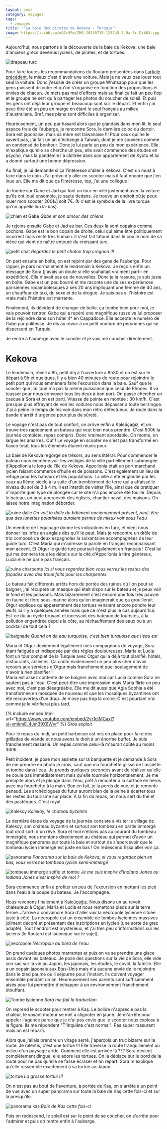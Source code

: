 ```yaml
---
layout: post
category: voyages
tags:
  - voyages
title: '"La baie des pirates de Kekova - Turquie"'
image: https://i.ibb.co/mGCc9Pm/IMG-20230715-123745-7-Da-Sr-Dik03.jpg
---
```

Aujourd'hui, nous partons à la découverte de la baie de Kekova, une baie d'anciens grecs devenus lyciens, de pirates, et de tortues.

![drapeau turc](https://i.ibb.co/mGCc9Pm/IMG-20230715-123745-7-Da-Sr-Dik03.jpg)

<!--more-->

Pour faire toutes les recommandations du Routard présentées dans [l'article précédent](kas-1), le mieux c'est d'avoir une voiture. Mais je ne veux pas louer tout seul la voiture. Donc j'essaie de créer un groupe Whatsapp pour que les gens puissent discuter et qu'on s'organise en fonction des propositions et envies de chacun. Je mets pas mal d'efforts mais au final ça fait un peu flop et le groupe ne sert qu'à partager les photos du coucher de soleil. Et puis les gens ont déjà leur groupe et beaucoup sont sur le départ. Et enfin j'ai peut-être été un peu en marge en étant le seul français au milieu d'australiens. Bref, mes plans sont difficiles à organiser. 

Heureusement, un peu par hasard alors que je glandais dans mon lit, le seul espace frais de l'auberge, je rencontre Sora, la dernière coloc du dortoir. Sora est japonaise, mais sa mère est taïwanaise !!! Pour ceux qui ne le savent pas, j'ai fait un an d'échange à Taïwan, dont je me souviens comme un condensé de bonheur. Donc je lui parle un peu de mon expérience. Elle m'explique qu'elle se cherche un peu, elle avait commencé des études en psycho, mais la pandémie l'a cloîtrée dans son appartement de Kyoto et lui a donné surtout une bonne dépression. 

Au final, je lui demande si ça l'intéresse d'aller à Kekova. C'est un must à faire dans le coin. J'ai prévu d'y aller en scooter mais il faut encore que j'en loue un. Elle me dit que ça l'intéresse, top, j'ai une collègue ! 

Je tombe sur Gabe et Jad qui font un tour en ville justement avec la voiture qu'ils ont loué ensemble, je saute dedans. Je trouve un endroit où je peux louer mon scooter 200₺/j soit 7€. (₺ c'est le symbole de la livre turque qu'on appelle lira là-bas).


![chien et Gabe](https://i.ibb.co/b185W5B/IMG-20230713-213223-kmh-Mr-Wv-V55.jpg)
_Gabe et son amour des chiens_

Je rejoins ensuite Gabe et Jad au bar. Ces deux là sont copains comme cochons. Gabe est le bon copain de droite, celui qui aime être politiquement incorrect mais reste très humain. Il s'est fait tatoué dans le cou le nom de sa nièce qui vient de naître entouré du croissant turc. 

![petit chat](https://i.ibb.co/MBKWv8q/IMG-20230714-193906-Qb3-We98-H4p.jpg)
_Regardez le petit chaton trop crognon !!!_

On part ensuite en boîte, on est rejoint par des gens de l'auberge. Pour rappel, je pars normalement le lendemain à Kekova. Je reçois enfin un message de Sora (j'avais un doute si elle souhaitait vraiment partir en expédition). Elle n'avait pas eu de nouvelles. Donc je la rassure, je suis juste en boîte. 
Gabe est un peu bourré et me raconte une de ses expériences parisiennes rocambolesques à ses 20 ans impliquant une femme de 40 ans, un chauffeur de taxi, du sexe et de la drogue. Je sais pas si l'histoire est vraie mais l'histoire est marrante. 

Finalement, ils décident de changer de boîte, ça tombe bien pour moi, je vais pouvoir rentrer. Gabe qui a repéré une magnifique russe va lui proposer de la rejoindre dans son hôtel 4* en Cappadoce. Elle accepte le numéro de Gabe par politesse. Je dis au revoir à un petit nombre de personnes qui se dispersent en Turquie. 

Je rentre à l'auberge avec le scooter et je vais me coucher directement. 

# Kekova 

Le lendemain, réveil à 8h, petit dej à l'ouverture à 8h30 et on est sur le départ à 9h et quelques. Il y a bien 40 minutes de route pour rejoindre le petit port qui nous emmènera faire l'excursion dans la baie. Sauf que le scooter que j'ai loué n'a pas la même puissance que celui de Rhodes. Il va tousser pour nous convoyer tous les deux à bon port. On passe chercher un casque à Sora et on est parti. Vitesse de pointe en montée : 30 km/h. C'est presque plus effrayant de voir les voitures nous dépasser à toute berzingue. J'ai à peine le temps de les voir dans mon rétro défectueux. Je roule dans la bande d'arrêt d'urgence pour plus de sûreté. 

Le voyage n'est pas de tout confort, on arrive enfin à Kaleüçağız, et on trouve très rapidement un bateau qui veut bien nous prendre. C'est 500₺ la journée complète, repas compris. Donc vraiment abordable. On monte, on largue les amarres. Ouf ! Le voyage en scooter ne s'est pas transformé en fiasco total, tous les éléments étaient réunis pour. 

La baie de Kekova regorge de trésors, au sens littéral. Pour commencer le bateau nous emmène voir les vestiges de la ville partiellement submergée d'Appollonia le long de l'île de Kekova. Appollonia était un port marchand lycien faisant commerce d'huile et de poissons. C'est également un lieu de refuge pour les bateaux et les populations. La ville a été engloutie par les eaux au IIème siècle à la suite d'un tremblement de terre qui a affaissé le niveau du sol de 3 à 4 m. Il est interdit de visiter l'île, ainsi que de pratiquer n'importe quel type de plongée car le site n'a pas encore été fouillé. Depuis le bateau, on peut apercevoir des églises, chantier naval, des maisons. On laisse notre imagination déborder. 

![ruine dalle](https://i.ibb.co/pdL2YpJ/IMG-20230715-114659-DO4-GYt2m5-X.jpg)
_On voit la dalle du bâtiment anciennement présent, peut-être que des lunettes polarisées auraient permis de mieux voir sous l'eau_

Un membre de l'équipage donne les indications en turc, et vient nous donner les infos en anglais dès qu'il le peut. Mais je rencontre un drôle de trio composé de deux espagnoles la soixantaine accompagnées de leur guide turc. C'est Maria qui m'adresse la parole en français reconnaissant mon accent. Et Otgur le guide turc poursuit également en français ! C'est lui qui me donnera tous les détails sur la cité d'Appollonia à titre généreux. Lucia elle ne parle pas français. 

![ruine charpente](https://i.ibb.co/rZFHxrw/IMG-20230715-115133-z-YZLQZjv9r.jpg)
_Ici si vous regardez bien vous verrez les restes des façades avec des trous faits pour les charpentes_

Le bateau fait différents arrêts hors de portée des ruines où l'on peut se baigner, j'ai récupéré un masque qui était dispo sur le bateau et je peux voir le fond et les poissons. Mais bizarrement c'est encore une fois très pauvre en faune et flore sous-marine alors qu'on imaginerait que ça grouillerait. Otgur explique qu'apparemment des tortues venaient encore pondre leur œufs ici il y a quelques années mais que ce n'est plus le cas aujourd'hui. Est-ce du au cycle bruyant et incessant des bateaux de touristes, à la pollution engendrée depuis la côte, au réchauffement des eaux ou à un cocktail de tout cela ? 

![baignade](https://i.ibb.co/vZt9927/IMG-20230715-110901-XS8n-H7-Sb1a.jpg)
_Quand on dit eau turquoise, c'est bien turquoise que l'eau est_

Maria et Otgur deviennent également mes compagnons de voyage, Sora étant fatiguée et indisposée par des règles douloureuses. Maria et Lucia font un tour complet de la Turquie avec Otgur qui a déjà tout planifié, hôtels, restaurants, activités. Ça coûte évidemment un peu plus cher d'avoir recours aux services d'Otgur mais franchement quel soulagement de n'avoir à rien planifier !  
Maria est assez contente de se baigner avec moi car Lucia comme Sora ne sautent pas à l'eau. C'est peut-être une impression mais Maria flirte un peu avec moi, c'est pas désagréable. Elle me dit aussi que Agia Sophia a été transformée en mosquée de nouveau et que les mosaïques byzantines ont été recouvertes d'un drap. Je n'ose pas trop la croire. C'est pourtant vrai comme je le vérifierai plus tard. 

{% include embed.html url="https://www.youtube.com/embed/2yr1diMCaxI?si=vmkmE_4Jm39X6Wvr" %}
_Gros exploit_

Pour le repas du midi, un petit barbecue est mis en place pour faire des grillades de viande et nous avons le droit à un énorme buffet. Je suis franchement rassasié. Un repas comme celui-là m'aurait coûté au moins 300₺.

Petit incident, je pose mon assiette sur la banquette et je demande à Sora de me prendre en photo je crois, sauf que ma fourchette glisse de l'assiette et tombe dans l'eau. Je prends quelques secondes avant de réaliser qu'elle ne coule pas immédiatement mais qu'elle tournoie horizontalement. Je me précipite alors et je plonge dans l'eau, prêt à remonter à la surface en héros avec ma fourchette à la main. Bon en fait, je la perds de vue, et je remonte penaud. Les archéologues du futur auront bien de la peine à écarter tous les restes du tourisme sur place. À la fin du repas, on nous sert du thé et des pastèques. C'est royal. 

![Kalekoy](https://i.ibb.co/MsTrqhD/IMG-20230715-150524-jld-Eo-EHD78.jpg)
_Kaleköy, le chateau byzantin_

La dernière étape du voyage de la journée consiste à visiter le village de Kalekoy, son château byzantin et surtout son tombeau en partie immergé tout droit sorti d'un rêve. Sora et moi n'étions pas au courant du tombeau immergée, nous montons directement au château qui permet d'avoir un magnifique panorama sur toute la baie et surtout de s'apercevoir que le tombeau lycien immergé est juste en bas ! On redescend fissa aller voir ça. 

![panorama](https://i.ibb.co/YkwbCTh/IMG-20230715-154329-b-XX40bl-J8g.jpg)
_Panorama sur la baie de Kekova, si vous regardez bien en bas, vous verrez le tombeau lycien semi-immergé_

![tombeau immergé selfie et tombe](https://i.ibb.co/4NH5L8d/tombeimmergee.jpg)
_Je me suis inspiré d'Indiana Jones ou Indiana Jones s'est inspiré de moi ?_

Sora commence enfin à profiter un peu de l'excursion en mettant les pied dans l'eau à la poupe du bateau. Je l'accompagne. 

Nous revenons finalement à Kaleüçağız. Nous disons un au revoir chaleureux à Otgur, Maria et Lucia et nous remettons pieds sur la terre ferme. J'arrive à convaincre Sora d'aller voir la nécropole lycienne située juste à côté. La nécropole est un ensemble de tombes lyciennes massives joliment décoré et présentant des inscriptions en lycien (une sorte de grec adapté). Tout l'endroit est mystérieux, et j'ai très peu d'informations sur les lyciens (le Routard est laconique sur le sujet).

![necropole](https://i.ibb.co/47S5ghW/IMG-20230715-173810-izt9d3-LL0j.jpg)
_Nécropole au bord de l'eau_

On prend quelques photos marrantes et puis on va se prendre une glace assis devant les bateaux. Je pose des questions sur la vie de Sora, elle vide son sac sur la vie au Japon, les japonais, les études, le covid, la famille. Elle a un copain japonais aux Etas-Unis mais n'a aucune envie de le rejoindre dans le bled paumé où il séjourne pour l'instant. Ils doivent voyager ensemble pendant un an. Heureusement ses parents sont suffisamment aisés pour lui permettre d'échapper à un environnement franchement étouffant. 


![Tombe lycienne](https://i.ibb.co/6R2kbdm/soratombe.jpg)
_Sora me fait la traduction_

On reprend le scooter pour rentrer à Kaş. Le bolide n'apprécie pas la chaleur, le voyant moteur se met à clignoter en jaune. Je m'arrête pour appeler l'agence parce que je n'ai pas envie que le scooter nous explose à la figure. Ils me répondent "T'inquiète c'est normal". Pas super rassurant mais on est reparti.  

Alors que j'allais prendre un virage serré, j'aperçois un truc bizarre sur la route. Je ralentis, c'est une tortue !!! Elle traverse la route tranquillement au milieu d'un paysage aride. Comment elle est arrivée là ??? Sora devient complètement dingue, elle adore les tortues. On la déplace sur le bord de la route pour ne pas qu'elle se fasse écraser et on repart. Sora m'explique qu'elle ressemble exactement à sa tortue au Japon. 

![tortue](https://i.ibb.co/VLmTj03/IMG-20230715-190035-6xxtz-CSs9y.jpg)
_La grosse tortue !!!_

On n'est pas au bout de l'aventure, à portée de Kaş, on s'arrête à un point de vue avec un super panorama sur toute la baie de Kaş cette fois-ci et sur la presqu'île. 

![panorama kas](https://i.ibb.co/CM9StvW/IMG-20230715-192854-Pyc9ab2p5-L.jpg)
_Baie de Kas cette fois-ci_

Puis on redescend, le soleil est sur le point de se coucher, on s'arrête pour l'admirer et puis on rentre enfin à l'auberge.

